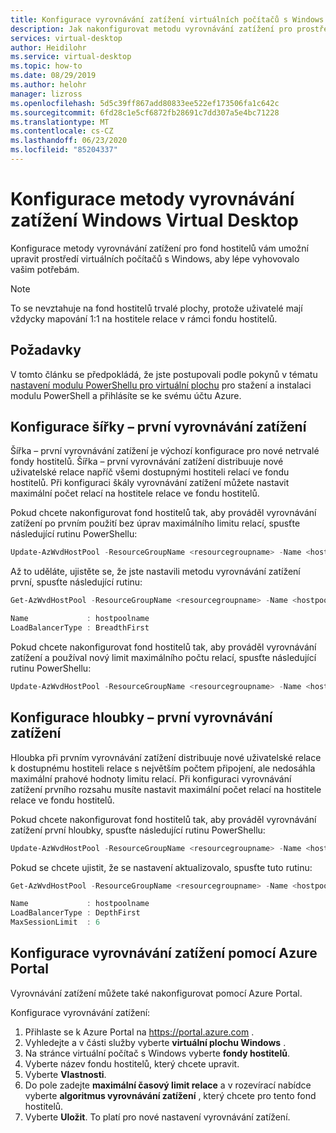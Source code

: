 ```yaml
---
title: Konfigurace vyrovnávání zatížení virtuálních počítačů s Windows – Azure
description: Jak nakonfigurovat metodu vyrovnávání zatížení pro prostředí virtuálních počítačů s Windows
services: virtual-desktop
author: Heidilohr
ms.service: virtual-desktop
ms.topic: how-to
ms.date: 08/29/2019
ms.author: helohr
manager: lizross
ms.openlocfilehash: 5d5c39ff867add80833ee522ef173506fa1c642c
ms.sourcegitcommit: 6fd28c1e5cf6872fb28691c7dd307a5e4bc71228
ms.translationtype: MT
ms.contentlocale: cs-CZ
ms.lasthandoff: 06/23/2020
ms.locfileid: "85204337"
---
```

# <a name="configure-the-windows-virtual-desktop-load-balancing-method"></a>Konfigurace metody vyrovnávání zatížení Windows Virtual Desktop

Konfigurace metody vyrovnávání zatížení pro fond hostitelů vám umožní upravit prostředí virtuálních počítačů s Windows, aby lépe vyhovovalo vašim potřebám.

>[!NOTE]
> To se nevztahuje na fond hostitelů trvalé plochy, protože uživatelé mají vždycky mapování 1:1 na hostitele relace v rámci fondu hostitelů.

## <a name="prerequisites"></a>Požadavky

V tomto článku se předpokládá, že jste postupovali podle pokynů v tématu [nastavení modulu PowerShellu pro virtuální plochu](powershell-module.md) pro stažení a instalaci modulu PowerShell a přihlásíte se ke svému účtu Azure.

## <a name="configure-breadth-first-load-balancing"></a>Konfigurace šířky – první vyrovnávání zatížení

Šířka – první vyrovnávání zatížení je výchozí konfigurace pro nové netrvalé fondy hostitelů. Šířka – první vyrovnávání zatížení distribuuje nové uživatelské relace napříč všemi dostupnými hostiteli relací ve fondu hostitelů. Při konfiguraci škály vyrovnávání zatížení můžete nastavit maximální počet relací na hostitele relace ve fondu hostitelů.

Pokud chcete nakonfigurovat fond hostitelů tak, aby prováděl vyrovnávání zatížení po prvním použití bez úprav maximálního limitu relací, spusťte následující rutinu PowerShellu:

```powershell
Update-AzWvdHostPool -ResourceGroupName <resourcegroupname> -Name <hostpoolname> -LoadBalancerType 'BreadthFirst'
```

Až to uděláte, ujistěte se, že jste nastavili metodu vyrovnávání zatížení první, spusťte následující rutinu:

```powershell
Get-AzWvdHostPool -ResourceGroupName <resourcegroupname> -Name <hostpoolname> | format-list Name, LoadBalancerType

Name             : hostpoolname
LoadBalancerType : BreadthFirst
```

Pokud chcete nakonfigurovat fond hostitelů tak, aby prováděl vyrovnávání zatížení a používal nový limit maximálního počtu relací, spusťte následující rutinu PowerShellu:

```powershell
Update-AzWvdHostPool -ResourceGroupName <resourcegroupname> -Name <hostpoolname> -LoadBalancerType 'BreadthFirst' -MaxSessionLimit ###
```

## <a name="configure-depth-first-load-balancing"></a>Konfigurace hloubky – první vyrovnávání zatížení

Hloubka při prvním vyrovnávání zatížení distribuuje nové uživatelské relace k dostupnému hostiteli relace s největším počtem připojení, ale nedosáhla maximální prahové hodnoty limitu relací. Při konfiguraci vyrovnávání zatížení prvního rozsahu musíte nastavit maximální počet relací na hostitele relace ve fondu hostitelů.

Pokud chcete nakonfigurovat fond hostitelů tak, aby prováděl vyrovnávání zatížení první hloubky, spusťte následující rutinu PowerShellu:

```powershell
Update-AzWvdHostPool -ResourceGroupName <resourcegroupname> -Name <hostpoolname> -LoadBalancerType 'DepthFirst' -MaxSessionLimit ###
```

Pokud se chcete ujistit, že se nastavení aktualizovalo, spusťte tuto rutinu:

```powershell
Get-AzWvdHostPool -ResourceGroupName <resourcegroupname> -Name <hostpoolname> | format-list Name, LoadBalancerType, MaxSessionLimit

Name             : hostpoolname
LoadBalancerType : DepthFirst
MaxSessionLimit  : 6
```

## <a name="configure-load-balancing-with-the-azure-portal"></a>Konfigurace vyrovnávání zatížení pomocí Azure Portal

Vyrovnávání zatížení můžete také nakonfigurovat pomocí Azure Portal.

Konfigurace vyrovnávání zatížení:

1. Přihlaste se k Azure Portal na https://portal.azure.com .
2. Vyhledejte a v části služby vyberte **virtuální plochu Windows** .
3. Na stránce virtuální počítač s Windows vyberte **fondy hostitelů**.
4. Vyberte název fondu hostitelů, který chcete upravit.
5. Vyberte **Vlastnosti**.
6. Do pole zadejte **maximální časový limit relace** a v rozevírací nabídce vyberte **algoritmus vyrovnávání zatížení** , který chcete pro tento fond hostitelů.
7. Vyberte **Uložit**. To platí pro nové nastavení vyrovnávání zatížení.